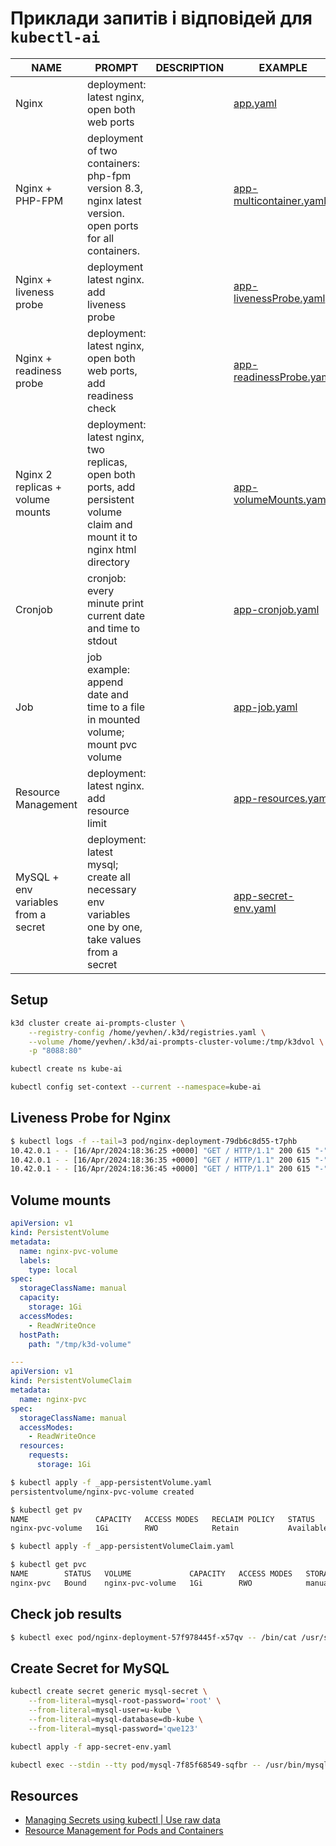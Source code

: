 # Приклади запитів і відповідей для `kubectl-ai`

| NAME | PROMPT | DESCRIPTION | EXAMPLE |
| --- | --- | --- | --- |
| Nginx | deployment: latest nginx, open both web ports |  | [app.yaml](yaml/app.yaml) |
| Nginx + PHP-FPM | deployment of two containers: php-fpm version 8.3, nginx latest version. open ports for all containers. |  | [app-multicontainer.yaml](yaml/app-multicontainer.yaml) |
| Nginx + liveness probe | deployment latest nginx. add liveness probe |  | [app-livenessProbe.yaml](yaml/app-livenessProbe.yaml) |
| Nginx + readiness probe | deployment: latest nginx, open both web ports, add readiness check |  | [app-readinessProbe.yaml](yaml/app-readinessProbe.yaml) |
| Nginx 2 replicas + volume mounts | deployment: latest nginx, two replicas, open both ports, add persistent volume claim and mount it to nginx html directory |  | [app-volumeMounts.yaml](yaml/app-volumeMounts.yaml) |
| Cronjob | cronjob: every minute print current date and time to stdout |  | [app-cronjob.yaml](yaml/app-cronjob.yaml) |
| Job | job example: append date and time to a file in mounted volume; mount pvc volume |  | [app-job.yaml](yaml/app-job.yaml) |
| Resource Management | deployment: latest nginx. add resource limit |  | [app-resources.yaml](yaml/app-resources.yaml) |
| MySQL + env variables from a secret | deployment: latest mysql; create all necessary env variables one by one, take values from a secret |  | [app-secret-env.yaml](yaml/app-secret-env.yaml) |

## Setup
```sh
k3d cluster create ai-prompts-cluster \
    --registry-config /home/yevhen/.k3d/registries.yaml \
    --volume /home/yevhen/.k3d/ai-prompts-cluster-volume:/tmp/k3dvol \
    -p "8088:80"

kubectl create ns kube-ai

kubectl config set-context --current --namespace=kube-ai
```

## Liveness Probe for Nginx
```sh
$ kubectl logs -f --tail=3 pod/nginx-deployment-79db6c8d55-t7phb
10.42.0.1 - - [16/Apr/2024:18:36:25 +0000] "GET / HTTP/1.1" 200 615 "-" "kube-probe/1.28" "-"
10.42.0.1 - - [16/Apr/2024:18:36:35 +0000] "GET / HTTP/1.1" 200 615 "-" "kube-probe/1.28" "-"
10.42.0.1 - - [16/Apr/2024:18:36:45 +0000] "GET / HTTP/1.1" 200 615 "-" "kube-probe/1.28" "-"
```


## Volume mounts
```yaml
apiVersion: v1
kind: PersistentVolume
metadata:
  name: nginx-pvc-volume
  labels:
    type: local
spec:
  storageClassName: manual
  capacity:
    storage: 1Gi
  accessModes:
    - ReadWriteOnce
  hostPath:
    path: "/tmp/k3d-volume"

---
apiVersion: v1
kind: PersistentVolumeClaim
metadata:
  name: nginx-pvc
spec:
  storageClassName: manual
  accessModes:
    - ReadWriteOnce
  resources:
    requests:
      storage: 1Gi
```

```sh
$ kubectl apply -f _app-persistentVolume.yaml 
persistentvolume/nginx-pvc-volume created

$ kubectl get pv
NAME               CAPACITY   ACCESS MODES   RECLAIM POLICY   STATUS      CLAIM   STORAGECLASS   REASON   AGE
nginx-pvc-volume   1Gi        RWO            Retain           Available           manual                  6s

```

```sh
$ kubectl apply -f _app-persistentVolumeClaim.yaml

$ kubectl get pvc
NAME        STATUS   VOLUME             CAPACITY   ACCESS MODES   STORAGECLASS   AGE
nginx-pvc   Bound    nginx-pvc-volume   1Gi        RWO            manual         12s
```

## Check job results

```sh
$ kubectl exec pod/nginx-deployment-57f978445f-x57qv -- /bin/cat /usr/share/nginx/html/date-time.html
```

## Create Secret for MySQL

```sh
kubectl create secret generic mysql-secret \
    --from-literal=mysql-root-password='root' \
    --from-literal=mysql-user=u-kube \
    --from-literal=mysql-database=db-kube \
    --from-literal=mysql-password='qwe123'

kubectl apply -f app-secret-env.yaml

kubectl exec --stdin --tty pod/mysql-7f85f68549-sqfbr -- /usr/bin/mysql -u u-kube -D db-kube -p
```

## Resources
- [Managing Secrets using kubectl | Use raw data](https://kubernetes.io/docs/tasks/configmap-secret/managing-secret-using-kubectl/#use-raw-data)
- [Resource Management for Pods and Containers](https://kubernetes.io/docs/concepts/configuration/manage-resources-containers/)
